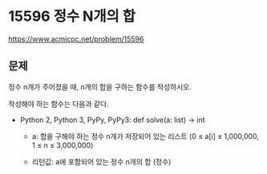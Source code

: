 # 15596 정수 N개의 합
https://www.acmicpc.net/problem/15596

## 문제
정수 n개가 주어졌을 때, n개의 합을 구하는 함수를 작성하시오.

작성해야 하는 함수는 다음과 같다.

* Python 2, Python 3, PyPy, PyPy3: def solve(a: list) -> int

  * a: 합을 구해야 하는 정수 n개가 저장되어 있는 리스트 (0 ≤ a[i] ≤ 1,000,000, 1 ≤ n ≤ 3,000,000)

  * 리턴값: a에 포함되어 있는 정수 n개의 합 (정수)